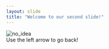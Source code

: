 ```yaml
---
layout: slide
title: "Welcome to our second slide!"
---
```

![no_idea](https://i1.wp.com/blog.uvm.edu/afterword/files/2017/07/andy2.gif)
<br>Use the left arrow to go back!
